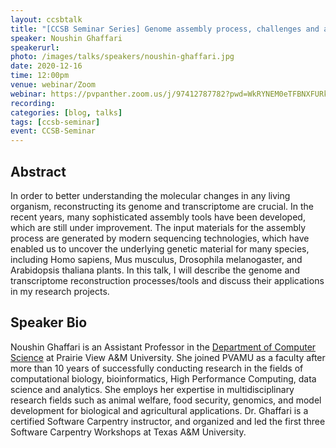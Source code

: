 ```yaml
---
layout: ccsbtalk
title: "[CCSB Seminar Series] Genome assembly process, challenges and application in research"
speaker: Noushin Ghaffari
speakerurl: 
photo: /images/talks/speakers/noushin-ghaffari.jpg
date: 2020-12-16
time: 12:00pm
venue: webinar/Zoom
webinar: https://pvpanther.zoom.us/j/97412787782?pwd=WkRYNEM0eTFBNXFURk95ZEswQXFPUT09
recording:
categories: [blog, talks]
tags: [ccsb-seminar]
event: CCSB-Seminar
---
```



## Abstract

In order to better understanding the molecular changes in any living organism, reconstructing its genome and transcriptome are crucial. In the recent years, many sophisticated assembly tools have been developed, which are still under improvement. The input materials for the assembly process are generated by modern sequencing technologies, which have enabled us to uncover the underlying genetic material for many species, including Homo sapiens, Mus musculus, Drosophila melanogaster, and Arabidopsis thaliana plants. In this talk, I will describe the genome and transcriptome reconstruction processes/tools and discuss their applications in my research projects.


## Speaker Bio

Noushin Ghaffari is an Assistant Professor in the [Department of Computer Science](https://www.pvamu.edu/engineering/departments/cs/) at Prairie View A&M University. She joined PVAMU as a faculty after more than 10 years of successfully conducting research in the fields of computational biology, bioinformatics, High Performance Computing, data science and analytics. She employs her expertise in multidisciplinary research fields such as animal welfare, food security, genomics, and model development for biological and agricultural applications. Dr. Ghaffari is a certified Software Carpentry instructor, and organized and led the first three Software Carpentry Workshops at Texas A&M University.

